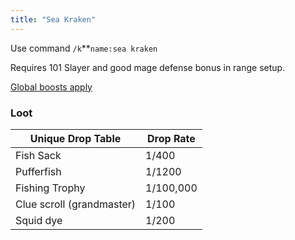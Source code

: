 ```yaml
---
title: "Sea Kraken"
---
```


Use command `/k`\*\*`name:sea kraken`

Requires 101 Slayer and good mage defense bonus in range setup.

[Global boosts apply](../../skills/combat-skills.md#boosts)

### Loot

| **Unique Drop Table**     | **Drop Rate** |
| ------------------------- | ------------- |
| Fish Sack                 | 1/400         |
| Pufferfish                | 1/1200        |
| Fishing Trophy            | 1/100,000     |
| Clue scroll (grandmaster) | 1/100         |
| Squid dye                 | 1/200         |
